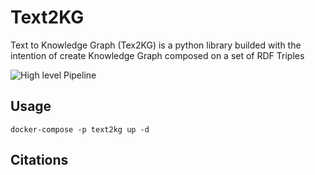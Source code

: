 # Text2KG

Text to Knowledge Graph (Tex2KG) is a python library builded with the intention of create Knowledge Graph composed on a set of RDF Triples 

![High level Pipeline](img/high-level.png)

## Usage

```
docker-compose -p text2kg up -d
```

## Citations 

```

```

```

```

